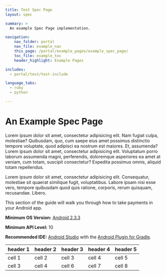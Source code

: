 ```yaml
---
title: Test Spec Page
layout: spec

summary: > 
  An example Spec Page implementation.

navigation:
    nav_folder: portal 
    nav_file: example_nav
    this_page: /portal/example_pages/example_spec_page/
    toc_file: example_toc
    header_highlight: Example Pages

includes:
  - portal/test/test-include

language_tabs: 
  - ruby 
  - python

---
```


# An Example Spec Page

Lorem ipsum dolor sit amet, consectetur adipisicing elit. Nam fugiat culpa, molestiae? Quibusdam, quo, cum saepe eius amet possimus distinctio tempore voluptate, quod adipisci ea nostrum est maiores. Et, assumenda? Lorem ipsum dolor sit amet, consectetur adipisicing elit. Voluptatum porro laborum assumenda magni, perferendis, doloremque asperiores ea amet at veniam, cum totam, suscipit consectetur? Expedita possimus omnis, aliquid totam repellendus.

Lorem ipsum dolor sit amet, consectetur adipisicing elit. Consequatur, molestiae sit quaerat similique fugit, voluptatibus. Labore ipsam nisi esse vero, tempore quibusdam quod quis ratione, corporis, rerum quisquam, recusandae. Libero.


This section of the guide will walk you through how to take payments in your Android app.

**Minimum OS Version:** [Android 2.3.3](http://developer.android.com/about/versions/android-2.3.3.html)

**Minimum API Level:** 10

**Recommended IDE:** [Android Studio](https://developer.android.com/sdk/index.html) with the [Android Plugin for Gradle](http://developer.android.com/tools/revisions/gradle-plugin.html).

| header 1 | header 2 | header 3 | header 4 | header 5 |
| -------- | -------- |----------|----------|----------|
| cell 1   | cell 2   | cell 3   | cell 4   |  cell 5  | 
| cell 3   | cell 4   | cell 6   | cell 7   | cell 8   |

